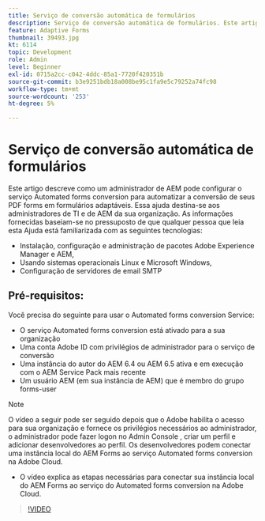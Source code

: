 ```yaml
---
title: Serviço de conversão automática de formulários
description: Serviço de conversão automática de formulários. Este artigo descreve como um administrador de AEM pode configurar o serviço Automated forms conversion para automatizar a conversão de seus PDF forms em formulários adaptáveis. Essa ajuda destina-se aos administradores de TI e de AEM da sua organização.
feature: Adaptive Forms
thumbnail: 39493.jpg
kt: 6114
topic: Development
role: Admin
level: Beginner
exl-id: 0715a2cc-c042-4ddc-85a1-7720f420351b
source-git-commit: b3e9251bdb18a008be95c1fa9e5c79252a74fc98
workflow-type: tm+mt
source-wordcount: '253'
ht-degree: 5%

---
```


# Serviço de conversão automática de formulários

Este artigo descreve como um administrador de AEM pode configurar o serviço Automated forms conversion para automatizar a conversão de seus PDF forms em formulários adaptáveis. Essa ajuda destina-se aos administradores de TI e de AEM da sua organização. As informações fornecidas baseiam-se no pressuposto de que qualquer pessoa que leia esta Ajuda está familiarizada com as seguintes tecnologias:

* Instalação, configuração e administração de pacotes Adobe Experience Manager e AEM,
* Usando sistemas operacionais Linux e Microsoft Windows,
* Configuração de servidores de email SMTP

## Pré-requisitos:

Você precisa do seguinte para usar o Automated forms conversion Service:

* O serviço Automated forms conversion está ativado para a sua organização
* Uma conta Adobe ID com privilégios de administrador para o serviço de conversão
* Uma instância do autor do AEM 6.4 ou AEM 6.5 ativa e em execução com o AEM Service Pack mais recente
* Um usuário AEM (em sua instância de AEM) que é membro do grupo forms-user

>[!NOTE]
>O vídeo a seguir pode ser seguido depois que o Adobe habilita o acesso para sua organização e fornece os privilégios necessários ao administrador, o administrador pode fazer logon no Admin Console , criar um perfil e adicionar desenvolvedores ao perfil. Os desenvolvedores podem conectar uma instância local do AEM Forms ao serviço Automated forms conversion na Adobe Cloud.

* O vídeo explica as etapas necessárias para conectar sua instância local do AEM Forms ao serviço do Automated forms conversion na Adobe Cloud.

>[!VIDEO](https://video.tv.adobe.com/v/39493?quality=12&learn=on)
